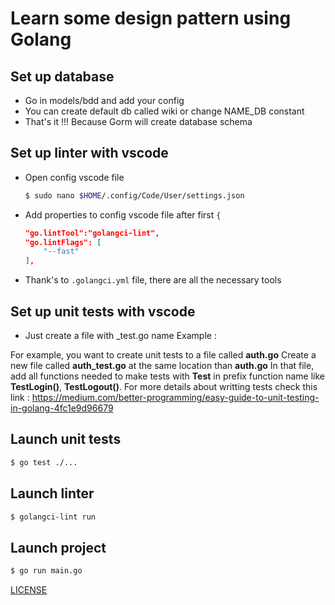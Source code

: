 # Learn some design pattern using Golang

## Set up database
- Go in models/bdd and add your config
- You can create default db called wiki or change NAME_DB constant
- That's it !!! Because Gorm will create database schema

## Set up linter with vscode
- Open config vscode file 
    ```sh
    $ sudo nano $HOME/.config/Code/User/settings.json
    ```
- Add properties to config vscode file after first ```{```
    ```json
    "go.lintTool":"golangci-lint",
    "go.lintFlags": [
        "--fast"
    ],
    ```
- Thank's to ```.golangci.yml``` file, there are all the necessary tools

## Set up unit tests with vscode
- Just create a file with _test.go name
Example :

For example, you want to create unit tests to a file called **auth.go**
Create a new file called **auth_test.go** at the same location than **auth.go**
In that file, add all functions needed to make tests with **Test** in prefix function name
like **TestLogin()**, **TestLogout()**.
For more details about writting tests check this link : https://medium.com/better-programming/easy-guide-to-unit-testing-in-golang-4fc1e9d96679

## Launch unit tests
```sh
$ go test ./...
```

## Launch linter
```sh
$ golangci-lint run
```

## Launch project
```sh
$ go run main.go
```

[LICENSE](https://github.com/wyllisMonteiro/mvc_go/blob/master/LICENSE)